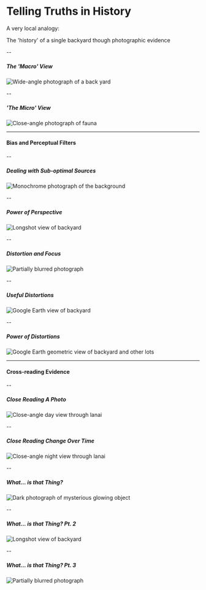 # Telling Truths in History

A very local analogy:

The 'history' of a single backyard though photographic evidence

--

#####  The 'Macro' View

![Wide-angle photograph of a back yard](https://d37emhs34s6iw8.cloudfront.net/presentations/history/truths-in-history/1-macro-view.jpg)

--

##### 'The Micro' View

![Close-angle photograph of fauna](https://d37emhs34s6iw8.cloudfront.net/presentations/history/truths-in-history/2-micro-view.jpg)

---

#### Bias and Perceptual Filters

--

##### Dealing with Sub-optimal Sources

![Monochrome photograph of the background](https://d37emhs34s6iw8.cloudfront.net/presentations/history/truths-in-history/3-monochrome.jpg)

--

##### Power of Perspective

![Longshot view of backyard](https://d37emhs34s6iw8.cloudfront.net/presentations/history/truths-in-history/4-perspective.jpg)

--

##### Distortion and Focus

![Partially blurred photograph](https://d37emhs34s6iw8.cloudfront.net/presentations/history/truths-in-history/5-distortion-and-focus.jpg)

--

##### Useful Distortions

![Google Earth view of backyard](https://d37emhs34s6iw8.cloudfront.net/presentations/history/truths-in-history/6-useful-distortions.png)

--

##### Power of Distortions

![Google Earth geometric view of backyard and other lots](https://d37emhs34s6iw8.cloudfront.net/presentations/history/truths-in-history/7-useful-simplifications.png)

---

#### Cross-reading Evidence

--

##### Close Reading A Photo

![Close-angle day view through lanai](https://d37emhs34s6iw8.cloudfront.net/presentations/history/truths-in-history/8-contrast-1.jpg)

--

##### Close Reading Change Over Time

![Close-angle night view through lanai](https://d37emhs34s6iw8.cloudfront.net/presentations/history/truths-in-history/9-contrast-2.jpg)

--

##### What... is that Thing?

![Dark photograph of mysterious glowing object](https://d37emhs34s6iw8.cloudfront.net/presentations/history/truths-in-history/10-guess.jpg)

--

##### What... is that Thing? Pt. 2

![Longshot view of backyard](https://d37emhs34s6iw8.cloudfront.net/presentations/history/truths-in-history/4-perspective.jpg)

--

##### What... is that Thing? Pt. 3

![Partially blurred photograph](https://d37emhs34s6iw8.cloudfront.net/presentations/history/truths-in-history/5-distortion-and-focus.jpg)
